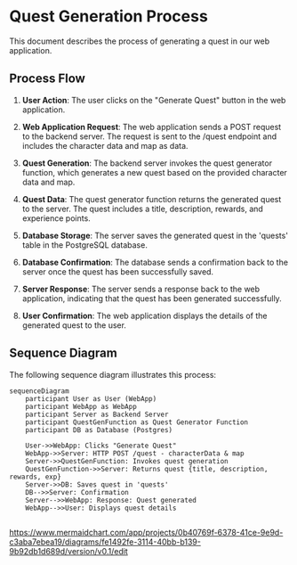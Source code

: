 # Quest Generation Process

This document describes the process of generating a quest in our web application.

## Process Flow

1. **User Action**: The user clicks on the "Generate Quest" button in the web application.

2. **Web Application Request**: The web application sends a POST request to the backend server. The request is sent to the /quest endpoint and includes the character data and map as data.

3. **Quest Generation**: The backend server invokes the quest generator function, which generates a new quest based on the provided character data and map.

4. **Quest Data**: The quest generator function returns the generated quest to the server. The quest includes a title, description, rewards, and experience points.

5. **Database Storage**: The server saves the generated quest in the 'quests' table in the PostgreSQL database.

6. **Database Confirmation**: The database sends a confirmation back to the server once the quest has been successfully saved.

7. **Server Response**: The server sends a response back to the web application, indicating that the quest has been generated successfully.

8. **User Confirmation**: The web application displays the details of the generated quest to the user.

## Sequence Diagram

The following sequence diagram illustrates this process:

```mermaid
sequenceDiagram
    participant User as User (WebApp)
    participant WebApp as WebApp
    participant Server as Backend Server
    participant QuestGenFunction as Quest Generator Function
    participant DB as Database (Postgres)

    User->>WebApp: Clicks "Generate Quest"
    WebApp->>Server: HTTP POST /quest - characterData & map
    Server->>QuestGenFunction: Invokes quest generation
    QuestGenFunction->>Server: Returns quest {title, description, rewards, exp}
    Server->>DB: Saves quest in 'quests'
    DB-->>Server: Confirmation
    Server-->>WebApp: Response: Quest generated
    WebApp-->>User: Displays quest details
  
```

https://www.mermaidchart.com/app/projects/0b40769f-6378-41ce-9e9d-c3aba7ebea19/diagrams/fe1492fe-3114-40bb-b139-9b92db1d689d/version/v0.1/edit
